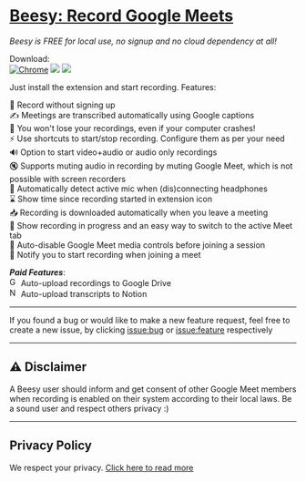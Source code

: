 # [Beesy: Record Google Meets](https://thepira.com/beesy/?utm_source=beesy-issue-tracker)

*Beesy is FREE for local use, no signup and no cloud dependency at all!*

Download: \
[![Chrome](https://img.shields.io/chrome-web-store/v/eabicnldgjknbifdgmnieblkbnggfnde)](https://chrome.google.com/webstore/detail/beesy-record-google-meets/eabicnldgjknbifdgmnieblkbnggfnde) ![](https://img.shields.io/chrome-web-store/stars/eabicnldgjknbifdgmnieblkbnggfnde) ![](https://img.shields.io/chrome-web-store/users/eabicnldgjknbifdgmnieblkbnggfnde)

Just install the extension and start recording. Features:

🎥 Record without signing up  
✍️ Meetings are transcribed automatically using Google captions  
🦺 You won't lose your recordings, even if your computer crashes!  
⚡ Use shortcuts to start/stop recording. Configure them as per your need  
🔊 Option to start video+audio or audio only recordings  
🔇 Supports muting audio in recording by muting Google Meet, which is not possible with screen recorders  
🎤 Automatically detect active mic when (dis)connecting headphones  
⌛ Show time since recording started in extension icon  
📥 Recording is downloaded automatically when you leave a meeting  
🔀 Show recording in progress and an easy way to switch to the active Meet tab  
🎦 Auto-disable Google Meet media controls before joining a session  
🔔 Notify you to start recording when joining a meet  

***Paid Features***:  
<img src="https://github.com/user-attachments/assets/c817024f-faea-4dfb-98d9-1ff606ad72f3" alt="Google Drive logo" style="height:1rem"/> Auto-upload recordings to Google Drive  
<img src="https://github.com/user-attachments/assets/4f2354cb-0db4-4863-9791-a777dee13109" alt="Notion logo" style="height:1rem"/> Auto-upload transcripts to Notion  



---

If you found a bug or would like to make a new feature request, feel free to create a new issue, by clicking [issue:bug](https://github.com/pi-ra/beesy-issue-tracker/issues/new?labels=bug&template=bug_report.yml&title=) or [issue:feature](https://github.com/pi-ra/beesy-issue-tracker/issues/new?labels=enhancement&template=feature_request.yml&title=) respectively

---

## ⚠️ Disclaimer
A Beesy user should inform and get consent of other Google Meet members when recording is enabled on their system according to their local laws. Be a sound user and respect others privacy :)

---

## Privacy Policy
We respect your privacy. [Click here to read more](/PRIVACY_POLICY.md)
